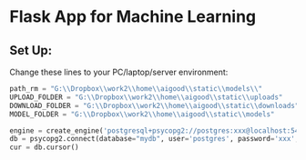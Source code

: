 # Flask App for Machine Learning
## Set Up: 
Change these lines to your PC/laptop/server environment:
```python
path_rm = "G:\\Dropbox\\work2\\home\\aigood\\static\\models\\"
UPLOAD_FOLDER = "G:\\Dropbox\\work2\\home\\aigood\\static\\uploads"
DOWNLOAD_FOLDER = "G:\\Dropbox\\work2\\home\\aigood\\static\\downloads"
MODEL_FOLDER = "G:\\Dropbox\\work2\\home\\aigood\\static\\models"

engine = create_engine('postgresql+psycopg2://postgres:xxx@localhost:5432/mydb')
db = psycopg2.connect(database="mydb", user='postgres', password='xxx', host='localhost', port= '5432')
cur = db.cursor()
```
